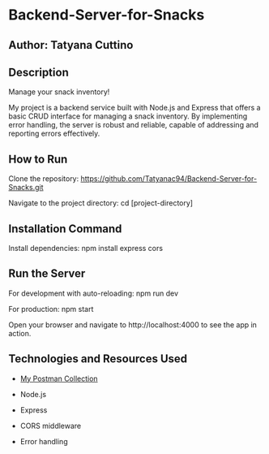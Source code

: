 # Backend-Server-for-Snacks

## Author: Tatyana Cuttino

## Description

Manage your snack inventory!

My project is a backend service built with Node.js and Express that offers a basic CRUD interface for managing a snack inventory. By implementing error handling, the server is robust and reliable, capable of addressing and reporting errors effectively.

## How to Run

Clone the repository: https://github.com/Tatyanac94/Backend-Server-for-Snacks.git

Navigate to the project directory: cd [project-directory]

## Installation Command

Install dependencies: npm install express cors

## Run the Server

For development with auto-reloading: npm run dev

For production: npm start

Open your browser and navigate to http://localhost:4000 to see the app in action.

## Technologies and Resources Used

* [My Postman Collection](https://www.postman.com/tatyanac94/workspace/my-projects/collection/34457002-43a0c9a6-84d9-415d-8fec-6849d6585527?action=share&creator=34457002)

* Node.js

* Express

* CORS middleware

* Error handling
